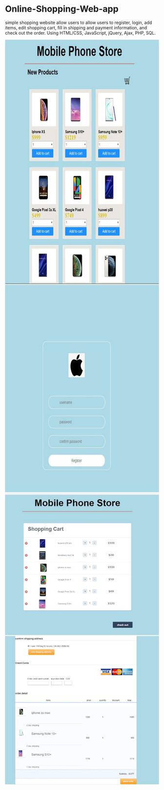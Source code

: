 # Online-Shopping-Web-app
simple shopping website allow users to allow users to register, login, add items, edit shopping cart, fill in shipping and payment information, and check out the order. Using HTML/CSS, JavaScript, jQuery, Ajax, PHP, SQL. 

<img src = "shopping%20website/img/sh1.JPG" width = 800 height = 800>
<img src = "shopping%20website/img/sh.JPG" width = 800 height = 680>
<img src = "shopping%20website/img/sh3.JPG" width = 800>
<img src = "shopping%20website/img/sh4.JPG" width = 800>


